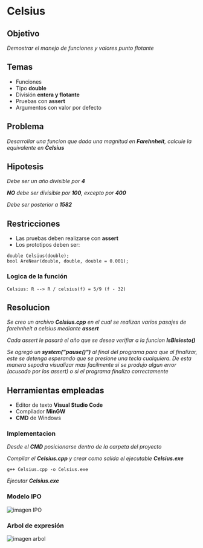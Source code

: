 # Celsius

## Objetivo
_Demostrar el manejo de funciones y valores punto flotante_

## Temas
* Funciones
* Tipo **double**
* División **entera y flotante**
* Pruebas con **assert**
* Argumentos con valor por defecto

## Problema
_Desarrollar una funcion que dada una magnitud en **Farehnheit**, calcule la equivalente en **Celsius**_

## Hipotesis
_Debe ser un año divisible por **4**_

_**NO** debe ser divisible por **100**, excepto por **400**_

_Debe ser posterior a **1582**_

## Restricciones
* Las pruebas deben realizarse con **assert**
* Los prototipos deben ser:
```
double Celsius(double);
bool AreNear(double, double, double = 0.001);
```

### Logica de la función
```
Celsius: R --> R / celsius(f) = 5/9 (f - 32)
```

## Resolucion
_Se creo un archivo **Celsius.cpp** en el cual se realizan varios pasajes de farehnheit a celsius mediante **assert**_

_Cada assert le pasará el año que se desea verifiar a la funcion **IsBisiesto()**_

_Se agregó un **system("pause()")** al final del programa para que al finalizar, este se detenga esperando que se presione una tecla cualquiera. De esta manera
sepodra visualizar mas facilmente si se produjo algun error (acusado por los assert) o si el programa finalizo correctamente_

## Herramientas empleadas
* Editor de texto **Visual Studio Code**
* Compilador **MinGW**
* **CMD** de Windows

### Implementacion
_Desde el **CMD** posicionarse dentro de la carpeta del proyecto_

_Compilar el **Celsius.cpp** y crear como salida el ejecutable **Celsius.exe**_
```
g++ Celsius.cpp -o Celsius.exe
```

_Ejecutar **Celsius.exe**_


### Modelo IPO

![imagen IPO](IPO.jpg)

### Arbol de expresión
![imagen arbol](arbol.jpg)